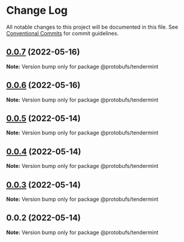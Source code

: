 # Change Log

All notable changes to this project will be documented in this file.
See [Conventional Commits](https://conventionalcommits.org) for commit guidelines.

## [0.0.7](https://github.com/pyramation/protobufs/compare/@protobufs/tendermint@0.0.6...@protobufs/tendermint@0.0.7) (2022-05-16)

**Note:** Version bump only for package @protobufs/tendermint





## [0.0.6](https://github.com/pyramation/protobufs/compare/@protobufs/tendermint@0.0.5...@protobufs/tendermint@0.0.6) (2022-05-16)

**Note:** Version bump only for package @protobufs/tendermint





## [0.0.5](https://github.com/pyramation/protobufs/compare/@protobufs/tendermint@0.0.4...@protobufs/tendermint@0.0.5) (2022-05-14)

**Note:** Version bump only for package @protobufs/tendermint





## [0.0.4](https://github.com/pyramation/protobufs/compare/@protobufs/tendermint@0.0.3...@protobufs/tendermint@0.0.4) (2022-05-14)

**Note:** Version bump only for package @protobufs/tendermint





## [0.0.3](https://github.com/pyramation/protobufs/compare/@protobufs/tendermint@0.0.2...@protobufs/tendermint@0.0.3) (2022-05-14)

**Note:** Version bump only for package @protobufs/tendermint





## 0.0.2 (2022-05-14)

**Note:** Version bump only for package @protobufs/tendermint
